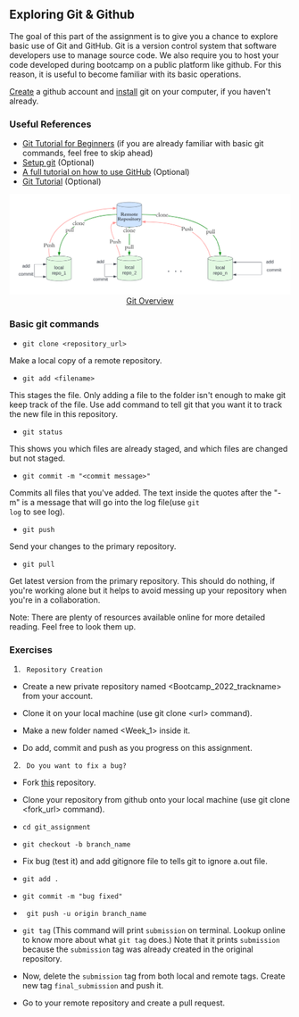 ## Exploring Git & Github

The goal of this part of the assignment is to give you a chance to explore basic use of Git and GitHub. Git is a version control system that software developers use to manage source code. We also require you to host your code developed during bootcamp on a public platform like github. For this reason, it is useful to become familiar with its basic operations.

[Create](https://github.com/join) a github account and [install](https://git-scm.com/downloads) git on your computer, if you haven't already.

### Useful References

- [Git Tutorial for Beginners](https://youtu.be/8JJ101D3knE) (if you are  already familiar with basic git commands, feel free to skip ahead)
- [Setup git](https://docs.github.com/en/get-started/quickstart/set-up-git) (Optional)
- [A full tutorial on how to use GitHub](https://medium.com/@george.seif94/a-full-tutorial-on-how-to-use-github-88466bac7d42) (Optional)
- [Git Tutorial](https://linuxhint.com/git_tutorial_beginners/) (Optional)

<p align="center">
  <img src="./git.png" />
  <br>
  <a href="https://www.cs.swarthmore.edu/~adanner/help/git/">Git Overview</a>
</p>

### Basic git commands

- <code>git clone \<repository_url\></code>

Make a local copy of a remote repository.

- <code>git add \<filename\></code>

This stages the file. Only adding a file to the folder isn't enough to make git keep track of the file. Use add command to tell git that you want it to track the new file in this repository.

- <code>git status</code>
    
This shows you which files are already staged, and which files are changed but not staged.

- <code>git commit -m "\<commit message\>"</code>
    
Commits all files that you've added. The text inside the quotes after the "-m" is a message that will go into the log file(use <code>git log</code> to see log).

- <code>git push</code>
    
Send your changes to the primary repository.

- <code>git pull</code>
    
Get latest version from the primary repository. This should do nothing, if you're working alone but it helps to avoid messing up your repository when you're in a collaboration.

Note: There are plenty of resources available online for more detailed reading. Feel free to look them up.

### Exercises

1. <code> Repository Creation</code>

- Create a new private repository named \<Bootcamp_2022_trackname\> from your account. 

- Clone it on your local machine (use git clone \<url\> command).
 
- Make a new folder named \<Week_1\> inside it. 

- Do add, commit and push as you progress on this assignment.

2. <code> Do you want to fix a bug? </code>

- Fork [this](https://github.com/rajagond/git_assignment) repository.

- Clone your repository from github onto your local machine (use git clone \<fork_url\> command).
 
- <code>cd git_assignment</code>

- <code>git checkout -b branch_name</code>

- Fix bug (test it) and add gitignore file to tells git to ignore a.out file.

- <code>git add .</code>

- <code>git commit -m "bug fixed"</code>

- <code> git push -u origin branch_name</code>

- <code>git tag</code> (This command will print <code>submission</code> on terminal. Lookup online to know more about what <code>git tag</code> does.) Note that it prints <code>submission</code> because the <code>submission</code> tag was already created in the original repository.

- Now, delete the <code>submission</code> tag from both local and remote tags. Create new tag <code>final_submission</code> and push it.

- Go to your remote repository and create a pull request.